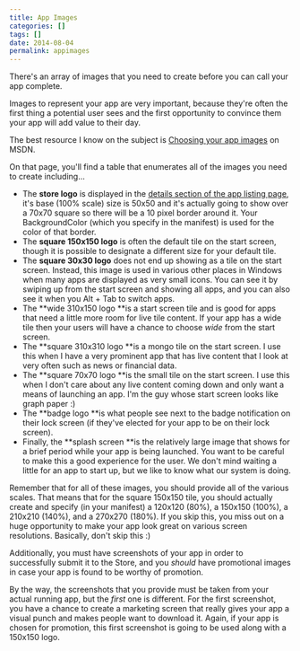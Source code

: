```yaml
---
title: App Images
categories: []
tags: []
date: 2014-08-04
permalink: appimages
---
```


There&#39;s an array of images that you need to create before you can call your app complete.

Images to represent your app are very important, because they&#39;re often the first thing a potential user sees and the first opportunity to convince them your app will add value to their day.
<!-- xmore -->

The best resource I know on the subject is [Choosing your app images](http://msdn.microsoft.com/en-us/library/windows/apps/Hh846296.aspx) on MSDN.

On that page, you&#39;ll find a table that enumerates all of the images you need to create including...

*   The **store logo** is displayed in the [details section of the app listing page](http://msdn.microsoft.com/en-us/library/windows/apps/hh694057.aspx#store_listing_details), it&#39;s base (100% scale) size is 50x50 and it&#39;s actually going to show over a 70x70 square so there will be a 10 pixel border around it. Your BackgroundColor (which you specify in the manifest) is used for the color of that border.
*   The **square 150x150 logo** is often the default tile on the start screen, though it is possible to designate a different size for your default tile.
*   The **square 30x30 logo** does not end up showing as a tile on the start screen. Instead, this image is used in various other places in Windows when many apps are displayed as very small icons. You can see it by swiping up from the start screen and showing all apps, and you can also see it when you Alt + Tab to switch apps.
*   The **wide 310x150 logo **is a start screen tile and is good for apps that need a little more room for live tile content. If your app has a wide tile then your users will have a chance to choose _wide_ from the start screen.
*   The **square 310x310 logo **is a mongo tile on the start screen. I use this when I have a very prominent app that has live content that I look at very often such as news or financial data.
*   The **square 70x70 logo **is the small tile on the start screen. I use this when I don&#39;t care about any live content coming down and only want a means of launching an app. I&#39;m the guy whose start screen looks like graph paper :)
*   The **badge logo **is what people see next to the badge notification on their lock screen (if they&#39;ve elected for your app to be on their lock screen).
*   Finally, the **splash screen **is the relatively large image that shows for a brief period while your app is being launched. You want to be careful to make this a good experience for the user. We don&#39;t mind waiting a little for an app to start up, but we like to know what our system is doing.

Remember that for all of these images, you should provide all of the various scales. That means that for the square 150x150 tile, you should actually create and specify (in your manifest) a 120x120 (80%), a 150x150 (100%), a 210x210 (140%), and a 270x270 (180%). If you skip this, you miss out on a huge opportunity to make your app look great on various screen resolutions. Basically, don&#39;t skip this :)

Additionally, you must have screenshots of your app in order to successfully submit it to the Store, and you _should_ have promotional images in case your app is found to be worthy of promotion.

By the way, the screenshots that you provide must be taken from your actual running app, but the _first_ one is different. For the first screenshot, you have a chance to create a marketing screen that really gives your app a visual punch and makes people want to download it. Again, if your app is chosen for promotion, this first screenshot is going to be used along with a 150x150 logo.